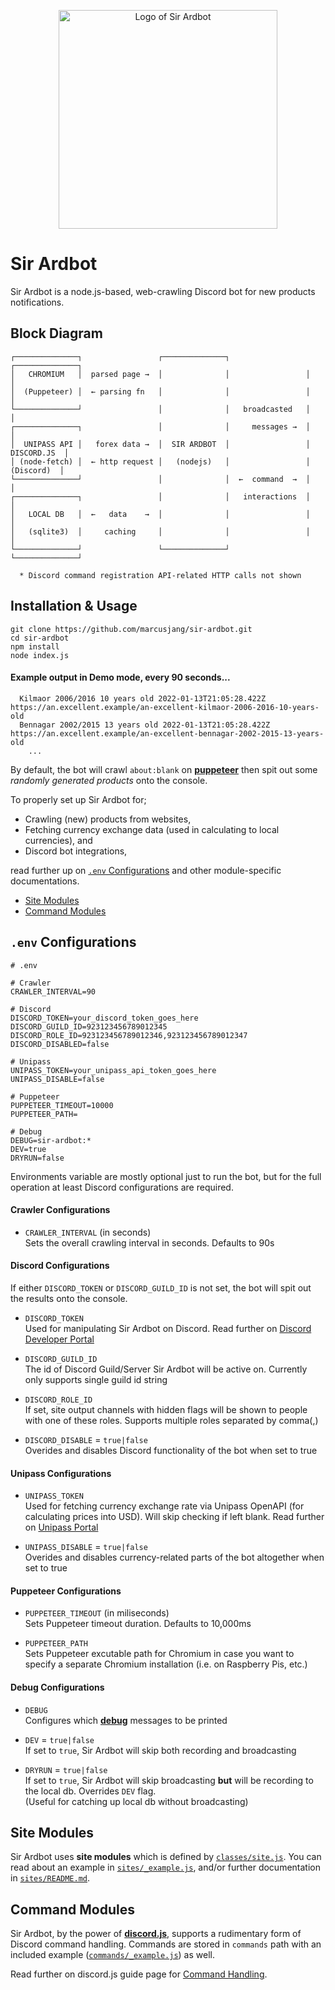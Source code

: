 <p align="center"><img src="https://user-images.githubusercontent.com/10116562/149304480-e64148b6-880a-4a28-bf6a-71abbae7423a.png" alt="Logo of Sir Ardbot" width="350"></p>

# Sir Ardbot
Sir Ardbot is a node.js-based, web-crawling Discord bot for new products notifications.


## Block Diagram
```
┌──────────────┐                 ┌──────────────┐                 ┌──────────────┐ 
│   CHROMIUM   │  parsed page →  │              │                 │              │
│  (Puppeteer) │  ← parsing fn   │              │                 │              │
└──────────────┘                 │              │   broadcasted   │              │
┌──────────────┐                 │              │     messages →  │              │
│  UNIPASS API │   forex data →  │  SIR ARDBOT  │                 │  DISCORD.JS  │
│ (node-fetch) │  ← http request │   (nodejs)   │                 │   (Discord)  │
└──────────────┘                 │              │  ←  command  →  │              │
┌──────────────┐                 │              │   interactions  │              │
│   LOCAL DB   │  ←   data    →  │              │                 │              │
│   (sqlite3)  │     caching     │              │                 │              │
└──────────────┘                 └──────────────┘                 └──────────────┘

  * Discord command registration API-related HTTP calls not shown
```


## Installation & Usage
```sh-session
git clone https://github.com/marcusjang/sir-ardbot.git
cd sir-ardbot
npm install
node index.js
```

#### Example output in Demo mode, every 90 seconds...
```
  Kilmaor 2006/2016 10 years old 2022-01-13T21:05:28.422Z https://an.excellent.example/an-excellent-kilmaor-2006-2016-10-years-old
  Bennagar 2002/2015 13 years old 2022-01-13T21:05:28.422Z https://an.excellent.example/an-excellent-bennagar-2002-2015-13-years-old
    ...
```
By default, the bot will crawl `about:blank` on [**puppeteer**](https://github.com/puppeteer/puppeteer/) then spit out some *randomly generated products* onto the console.

To properly set up Sir Ardbot for;
 * Crawling (new) products from websites,
 * Fetching currency exchange data (used in calculating to local currencies), and
 * Discord bot integrations,

read further up on [`.env` Configurations](#env-configurations) and other module-specific documentations.
 * [Site Modules](#site-modules)
 * [Command Modules](#command-modules)


## `.env` Configurations
```.env
# .env

# Crawler
CRAWLER_INTERVAL=90

# Discord
DISCORD_TOKEN=your_discord_token_goes_here
DISCORD_GUILD_ID=923123456789012345
DISCORD_ROLE_ID=923123456789012346,923123456789012347
DISCORD_DISABLED=false

# Unipass
UNIPASS_TOKEN=your_unipass_api_token_goes_here
UNIPASS_DISABLE=false

# Puppeteer
PUPPETEER_TIMEOUT=10000
PUPPETEER_PATH=

# Debug
DEBUG=sir-ardbot:*
DEV=true
DRYRUN=false

```
Environments variable are mostly optional just to run the bot, but for the full operation at least Discord configurations are required.

#### Crawler Configurations
 * `CRAWLER_INTERVAL` (in seconds)  
   Sets the overall crawling interval in seconds. Defaults to 90s

#### Discord Configurations
If either `DISCORD_TOKEN` or `DISCORD_GUILD_ID` is not set, the bot will spit out the results onto the console.
 * `DISCORD_TOKEN`  
   Used for manipulating Sir Ardbot on Discord. Read further on [Discord Developer Portal](https://discord.com/developers/applications)
   
 * `DISCORD_GUILD_ID`  
   The id of Discord Guild/Server Sir Ardbot will be active on. Currently only supports single guild id string
   
 * `DISCORD_ROLE_ID`  
   If set, site output channels with hidden flags will be shown to people with one of these roles. Supports multiple roles separated by comma(,)

 * `DISCORD_DISABLE` = `true|false`  
   Overides and disables Discord functionality of the bot when set to true
    
#### Unipass Configurations
 * `UNIPASS_TOKEN`  
   Used for fetching currency exchange rate via Unipass OpenAPI (for calculating prices into USD). Will skip checking if left blank. Read further on [Unipass Portal](https://unipass.customs.go.kr/)
   
 * `UNIPASS_DISABLE` = `true|false`  
   Overides and disables currency-related parts of the bot altogether when set to true
   
#### Puppeteer Configurations
 * `PUPPETEER_TIMEOUT` (in miliseconds)  
   Sets Puppeteer timeout duration. Defaults to 10,000ms
   
 * `PUPPETEER_PATH`  
   Sets Puppeteer excutable path for Chromium in case you want to specify a separate Chromium installation (i.e. on Raspberry Pis, etc.)
   
#### Debug Configurations
 * `DEBUG`  
   Configures which [**debug**](https://github.com/debug-js/debug) messages to be printed
   
 * `DEV` = `true|false`  
   If set to `true`, Sir Ardbot will skip both recording and broadcasting
   
 * `DRYRUN` = `true|false`  
   If set to `true`, Sir Ardbot will skip broadcasting **but** will be recording to the local db. Overrides `DEV` flag.  
   (Useful for catching up local db without broadcasting)


## Site Modules
Sir Ardbot uses **site modules** which is defined by [`classes/site.js`](classes/site.js). You can read about an example in [`sites/_example.js`](sites/_example.js), and/or further documentation in [`sites/README.md`](sites/README.md). 


## Command Modules
Sir Ardbot, by the power of [**discord.js**](https://github.com/discordjs/discord.js/), supports a rudimentary form of Discord command handling. Commands are stored in `commands` path with an included example ([`commands/_example.js`](commands/_example.js)) as well.

Read further on discord.js guide page for [Command Handling](https://discordjs.guide/creating-your-bot/command-handling.html).

